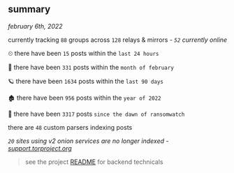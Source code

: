 
## summary
_february 6th, 2022_

currently tracking `88` groups across `128` relays & mirrors - _`52` currently online_

⏲ there have been `15` posts within the `last 24 hours`

🦈 there have been `331` posts within the `month of february`

🪐 there have been `1634` posts within the `last 90 days`

🏚 there have been `956` posts within the `year of 2022`

🦕 there have been `3317` posts `since the dawn of ransomwatch`

there are `48` custom parsers indexing posts

_`20` sites using v2 onion services are no longer indexed - [support.torproject.org](https://support.torproject.org/onionservices/v2-deprecation/)_

> see the project [README](https://github.com/thetanz/ransomwatch#ransomwatch--) for backend technicals
